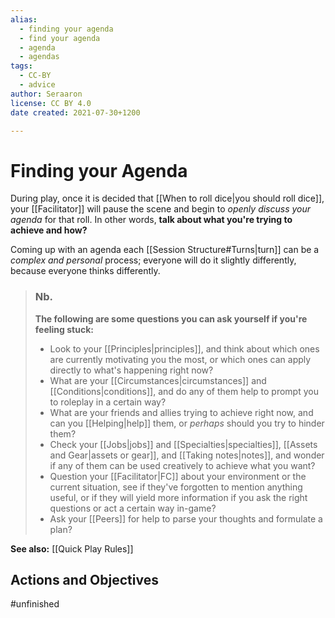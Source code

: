 ```yaml
---
alias:
  - finding your agenda
  - find your agenda
  - agenda
  - agendas
tags:
  - CC-BY
  - advice
author: Seraaron
license: CC BY 4.0
date created: 2021-07-30+1200

---
```


# Finding your Agenda

During play, once it is decided that [[When to roll dice|you should roll dice]], your [[Facilitator]] will pause the scene and begin to _openly discuss your agenda_ for that roll. In other words, **talk about what you're trying to achieve and how?**

Coming up with an agenda each [[Session Structure#Turns|turn]] can be a _complex and personal_ process; everyone will do it slightly differently, because everyone thinks differently.

> ### Nb.
> **The following are some questions you can ask yourself if you're feeling stuck:**
>
> -   Look to your [[Principles|principles]], and think about which ones are currently motivating you the most, or which ones can apply directly to what's happening right now?
> -   What are your [[Circumstances|circumstances]] and [[Conditions|conditions]], and do any of them help to prompt you to roleplay in a certain way?
> -   What are your friends and allies trying to achieve right now, and can you [[Helping|help]] them, or _perhaps_ should you try to hinder them?
> -   Check your [[Jobs|jobs]] and [[Specialties|specialties]], [[Assets and Gear|assets or gear]], and [[Taking notes|notes]], and wonder if any of them can be used creatively to achieve what you want?
> -   Question your [[Facilitator|FC]] about your environment or the current situation, see if they've forgotten to mention anything useful, or if they will yield more information if you ask the right questions or act a certain way in-game?
> -   Ask your [[Peers]] for help to parse your thoughts and formulate a plan?

**See also:** [[Quick Play Rules]]

## Actions and Objectives
#unfinished 
